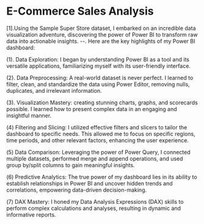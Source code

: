 # E-Commerce Sales Analysis

[1].Using the Sample Super Store dataset, I embarked on an incredible data visualization adventure, discovering the power of Power BI to transform raw data into actionable insights.
--. Here are the key highlights of my Power BI dashboard:

(1). Data Exploration: I began by understanding Power BI as a tool and its versatile applications, familiarizing myself with its user-friendly interface.

(2). Data Preprocessing: A real-world dataset is never perfect. I learned to filter, clean, and standardize the data using Power Editor, removing nulls, duplicates, and irrelevant information.

(3). Visualization Mastery:  creating stunning charts, graphs, and scorecards possible. I learned how to present complex data in an engaging and insightful manner.

(4️) Filtering and Slicing: I utilized effective filters and slicers to tailor the dashboard to specific needs. This allowed me to focus on specific regions, time periods, and other relevant factors, enhancing the user experience.

(5️) Data Comparison: Leveraging the power of Power Query, I connected multiple datasets, performed merge and append operations, and used group by/split columns to gain meaningful insights.

(6️) Predictive Analytics: The true power of my dashboard lies in its ability to establish relationships in Power BI and uncover hidden trends and correlations, empowering data-driven decision-making.

(7️) DAX Mastery: I honed my Data Analysis Expressions (DAX) skills to perform complex calculations and analyses, resulting in dynamic and informative reports.
